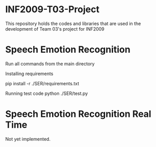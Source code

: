 # INF2009-T03-Project
This repository holds the codes and libraries that are used in the development of Team 03's project for INF2009


# Speech Emotion Recognition
Run all commands from the main directory

Installing requirements

pip install -r ./SER/requirements.txt

Running test code
python ./SER/test.py


# Speech Emotion Recognition Real Time
Not yet implemented.
